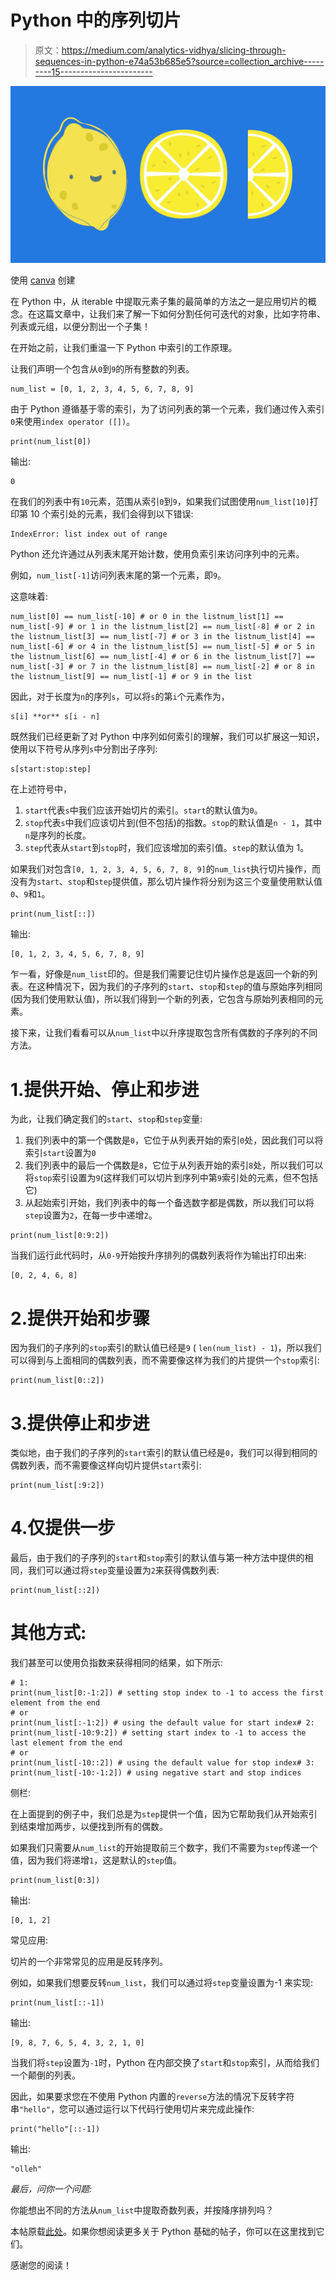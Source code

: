 # Python 中的序列切片

> 原文：<https://medium.com/analytics-vidhya/slicing-through-sequences-in-python-e74a53b685e5?source=collection_archive---------15----------------------->

![](img/c4078bea8314e3f6986f8d672cc1ecd3.png)

使用 [canva](https://www.canva.com/) 创建

在 Python 中，从 iterable 中提取元素子集的最简单的方法之一是应用切片的概念。在这篇文章中，让我们来了解一下如何分割任何可迭代的对象，比如字符串、列表或元组，以便分割出一个子集！

在开始之前，让我们重温一下 Python 中索引的工作原理。

让我们声明一个包含从`0`到`9`的所有整数的列表。

```
num_list = [0, 1, 2, 3, 4, 5, 6, 7, 8, 9]
```

由于 Python 遵循基于零的索引，为了访问列表的第一个元素，我们通过传入索引`0`来使用`index operator ([])`。

```
print(num_list[0])
```

输出:

```
0
```

在我们的列表中有`10`元素，范围从索引`0`到`9`，如果我们试图使用`num_list[10]`打印第 10 个索引处的元素，我们会得到以下错误:

```
IndexError: list index out of range
```

Python 还允许通过从列表末尾开始计数，使用负索引来访问序列中的元素。

例如，`num_list[-1]`访问列表末尾的第一个元素，即`9`。

这意味着:

```
num_list[0] == num_list[-10] # or 0 in the listnum_list[1] == num_list[-9] # or 1 in the listnum_list[2] == num_list[-8] # or 2 in the listnum_list[3] == num_list[-7] # or 3 in the listnum_list[4] == num_list[-6] # or 4 in the listnum_list[5] == num_list[-5] # or 5 in the listnum_list[6] == num_list[-4] # or 6 in the listnum_list[7] == num_list[-3] # or 7 in the listnum_list[8] == num_list[-2] # or 8 in the listnum_list[9] == num_list[-1] # or 9 in the list
```

因此，对于长度为`n`的序列`s`，可以将`s`的第`i`个元素作为，

```
s[i] **or** s[i - n]
```

既然我们已经更新了对 Python 中序列如何索引的理解，我们可以扩展这一知识，使用以下符号从序列`s`中分割出子序列:

```
s[start:stop:step]
```

在上述符号中，

1.  `start`代表`s`中我们应该开始切片的索引。`start`的默认值为`0`。
2.  `stop`代表`s`中我们应该切片到(但不包括)的指数。`stop`的默认值是`n - 1`，其中`n`是序列的长度。
3.  `step`代表从`start`到`stop`时，我们应该增加的索引值。`step`的默认值为 1。

如果我们对包含`[0, 1, 2, 3, 4, 5, 6, 7, 8, 9]`的`num_list`执行切片操作，而没有为`start`、`stop`和`step`提供值，那么切片操作将分别为这三个变量使用默认值`0`、`9`和`1`。

```
print(num_list[::])
```

输出:

```
[0, 1, 2, 3, 4, 5, 6, 7, 8, 9]
```

乍一看，好像是`num_list`印的。但是我们需要记住切片操作总是返回一个新的列表。在这种情况下，因为我们的子序列的`start`、`stop`和`step`的值与原始序列相同(因为我们使用默认值)，所以我们得到一个新的列表，它包含与原始列表相同的元素。

接下来，让我们看看可以从`num_list`中以升序提取包含所有偶数的子序列的不同方法。

# 1.提供开始、停止和步进

为此，让我们确定我们的`start`、`stop`和`step`变量:

1.  我们列表中的第一个偶数是`0`，它位于从列表开始的索引`0`处，因此我们可以将索引`start`设置为`0`
2.  我们列表中的最后一个偶数是`8`，它位于从列表开始的索引`8`处，所以我们可以将`stop`索引设置为`9`(这样我们可以切片到序列中第`9`索引处的元素，但不包括它)
3.  从起始索引开始，我们列表中的每一个备选数字都是偶数，所以我们可以将`step`设置为`2`，在每一步中递增`2`。

```
print(num_list[0:9:2])
```

当我们运行此代码时，从`0-9`开始按升序排列的偶数列表将作为输出打印出来:

```
[0, 2, 4, 6, 8]
```

# 2.提供开始和步骤

因为我们的子序列的`stop`索引的默认值已经是`9` ( `len(num_list) - 1`)，所以我们可以得到与上面相同的偶数列表，而不需要像这样为我们的片提供一个`stop`索引:

```
print(num_list[0::2])
```

# 3.提供停止和步进

类似地，由于我们的子序列的`start`索引的默认值已经是`0`，我们可以得到相同的偶数列表，而不需要像这样向切片提供`start`索引:

```
print(num_list[:9:2])
```

# 4.仅提供一步

最后，由于我们的子序列的`start`和`stop`索引的默认值与第一种方法中提供的相同，我们可以通过将`step`变量设置为`2`来获得偶数列表:

```
print(num_list[::2])
```

# 其他方式:

我们甚至可以使用负指数来获得相同的结果，如下所示:

```
# 1:  
print(num_list[0:-1:2]) # setting stop index to -1 to access the first element from the end
# or
print(num_list[:-1:2]) # using the default value for start index# 2:
print(num_list[-10:9:2]) # setting start index to -1 to access the last element from the end 
# or 
print(num_list[-10::2]) # using the default value for stop index# 3:
print(num_list[-10:-1:2]) # using negative start and stop indices
```

侧栏:

在上面提到的例子中，我们总是为`step`提供一个值，因为它帮助我们从开始索引到结束增加两步，以便找到所有的偶数。

如果我们只需要从`num_list`的开始提取前三个数字，我们不需要为`step`传递一个值，因为我们将递增`1`，这是默认的`step`值。

```
print(num_list[0:3])
```

输出:

```
[0, 1, 2]
```

常见应用:

切片的一个非常常见的应用是反转序列。

例如，如果我们想要反转`num_list`，我们可以通过将`step`变量设置为-1 来实现:

```
print(num_list[::-1])
```

输出:

```
[9, 8, 7, 6, 5, 4, 3, 2, 1, 0]
```

当我们将`step`设置为`-1`时，Python 在内部交换了`start`和`stop`索引，从而给我们一个颠倒的列表。

因此，如果要求您在不使用 Python 内置的`reverse`方法的情况下反转字符串`"hello"`，您可以通过运行以下代码行使用切片来完成此操作:

```
print("hello"[::-1])
```

输出:

```
"olleh"
```

*最后，问你一个问题:*

你能想出不同的方法从`num_list`中提取奇数列表，并按降序排列吗？

本帖原载[此处](https://www.vasudhajha.com/post/slicing-in-python/)。如果你想阅读更多关于 Python 基础的帖子，你可以在这里找到它们。

感谢您的阅读！